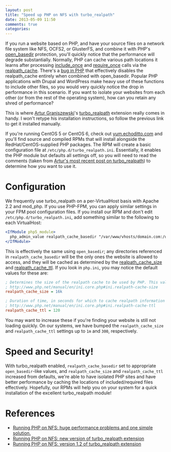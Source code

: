 ```yaml
---
layout: post
title: "Speed up PHP on NFS with turbo_realpath"
date: 2013-05-09 11:50
comments: true
categories: 
---
```


If you run a website based on PHP, and have your source files on a network file system like NFS, OCFS2, or GlusterFS, and combine it with PHP's [open_basedir](http://www.php.net/manual/en/ini.core.php#ini.open-basedir) protection, you'll quickly notice that the performance will degrade substantially. Normally, PHP can cache various path locations it learns after processing [include_once](http://us2.php.net/manual/en/function.include-once.php) and [require_once](http://us2.php.net/manual/en/function.require-once.php) calls via the [realpath_cache](http://www.php.net/manual/en/ini.core.php#ini.realpath-cache-size). There's a [bug in PHP](https://bugs.php.net/bug.php?id=52312) that effectively disables the realpath_cache entirely when combined with open_basedir. Popular PHP applications with Drupal and WordPress make heavy use of these functions to include other files, so you would very quickly notice the drop in performance in this scenario. If you want to isolate your websites from each other (or from the rest of the operating system), how can you retain any shred of performance?

This is where [Artur Graniszewski](http://php.webtutor.pl/)'s [turbo_realpath](http://php.webtutor.pl/en/2011/07/12/running-php-on-nfs-version-1-2-of-turbo_realpath-extension/) extension really comes in handy. I won't retype his installation instructions, so follow the previous link to get it installed manually. 

If you're running CentOS 5 or CentOS 6, check out [yum.echoditto.com](http://yum.echoditto.com/) and you'll find source and compiled RPMs that will install alongside the RedHat/CentOS-supplied PHP packages. The RPM will create a basic configuration file at `/etc/php.d/turbo_realpath.ini`. Essentially, it enables the PHP module but defaults all settings off, so you will need to read the comments (taken from [Artur's most recent post on turbo_realpath](http://php.webtutor.pl/en/2011/07/12/running-php-on-nfs-version-1-2-of-turbo_realpath-extension/)) to determine how you want to use it.

# Configuration

We frequently use turbo_realpath on a per-VirtualHost basis with Apache 2.2 and mod_php. If you use PHP-FPM, you can apply similar settings in your FPM pool configuration files. If you install our RPM and don't edit `/etc/php.d/turbo_realpath.ini`, add something similar to the following to each VirtualHost:

```apache
<IfModule php5_module>
  php_admin_value realpath_cache_basedir "/var/www/vhosts/domain.com:/usr/share/pear:/usr/share/php:/usr/lib64/php:/usr/lib/php:/tmp:/var/tmp"
</IfModule>
```

This is effectively the same using `open_basedir`; any directories referenced in `realpath_cache_basedir` will be the only ones the website is allowed to access, and they will be cached as determined by the [realpath_cache_size](http://www.php.net/manual/en/ini.core.php#ini.realpath-cache-size) and [realpath_cache_ttl](http://www.php.net/manual/en/ini.core.php#ini.realpath-cache-ttl). If you look in `php.ini`, you may notice the default values for these are:

```ini
; Determines the size of the realpath cache to be used by PHP. This value should
; http://www.php.net/manual/en/ini.core.php#ini.realpath-cache-size
realpath_cache_size = 16k

; Duration of time, in seconds for which to cache realpath information for a given
; http://www.php.net/manual/en/ini.core.php#ini.realpath-cache-ttl
realpath_cache_ttl = 120
```

You may want to increase these if you're finding your website is still not loading quickly. On our systems, we have bumped the `realpath_cache_size` and `realpath_cache_ttl` settings up to `1m` and `300`, respectively.

# Speed and Security! 

With turbo_realpath enabled, `realpath_cache_basedir` set to appropriate `open_basedir`-like values, and `realpath_cache_size` and `realpath_cache_ttl` increased from defaults, we're able to have isolated PHP sites and have better performance by caching the locations of included/required files effectively. Hopefully, our RPMs will help you on your system for a quick installation of the excellent turbo_realpath module!

# References

* [Running PHP on NFS: huge performance problems and one simple solution.](http://php.webtutor.pl/en/2011/06/02/running-php-on-nfs-huge-performance-problems-and-one-simple-solution/)
* [Running PHP on NFS: new version of turbo_realpath extension](http://php.webtutor.pl/en/2011/07/01/running-php-on-nfs-new-version-of-turbo_realpath-extension/)
* [Running PHP on NFS: version 1.2 of turbo_realpath extension](http://php.webtutor.pl/en/2011/07/12/running-php-on-nfs-version-1-2-of-turbo_realpath-extension/)